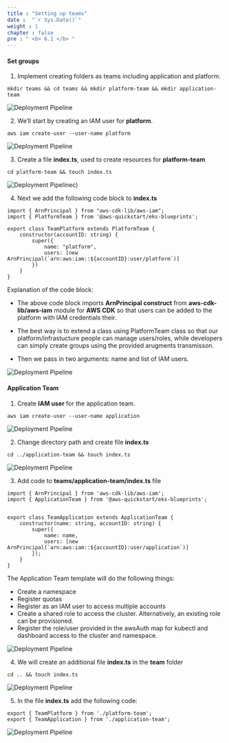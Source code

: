 ```yaml
---
title : "Setting up teams"
date :  "`r Sys.Date()`" 
weight : 1 
chapter : false
pre : " <b> 6.1 </b> "
---
```


#### Set groups

1.  Implement creating folders as teams including application and platform.

```
mkdir teams && cd teams && mkdir platform-team && mkdir application-team
```

![Deployment Pipeline](/images/6-onboardteams/6.1-definingteams/001-definingteams.png?featherlight=false&width=90pc)

2.  We’ll start by creating an IAM user for **platform**.

```
aws iam create-user --user-name platform
```

![Deployment Pipeline](/images/6-onboardteams/6.1-definingteams/002-definingteams.png?featherlight=false&width=90pc)

3.  Create a file **index.ts**, used to create resources for **platform-team**

```
cd platform-team && touch index.ts
```

![Deployment Pipeline](/images/6-onboardteams/6.1-definingteams/003-definingteams.png?featherlight=false&width=90pc)c)

4.  Next we add the following code block to **index.ts**

```
import { ArnPrincipal } from "aws-cdk-lib/aws-iam";
import { PlatformTeam } from '@aws-quickstart/eks-blueprints';

export class TeamPlatform extends PlatformTeam {
    constructor(accountID: string) {
        super({
            name: "platform",
            users: [new ArnPrincipal(`arn:aws:iam::${accountID}:user/platform`)]
        })
    }
}
```

Explanation of the code block:

*   The above code block imports **ArnPrincipal construct** from **aws-cdk-lib/aws-iam** module for **AWS CDK** so that users can be added to the platform with IAM credentials their.
    
*   The best way is to extend a class using PlatformTeam class so that our platform/infrastucture people can manage users/roles, while developers can simply create groups using the provided arugments transmisson.
    
*   Then we pass in two arguments: name and list of IAM users.
    

![Deployment Pipeline](/images/6-onboardteams/6.1-definingteams/004-definingteams.png?featherlight=false&width=90pc)

#### Application Team

1.  Create **IAM user** for the application team.

```
aws iam create-user --user-name application
```

![Deployment Pipeline](/images/6-onboardteams/6.1-definingteams/005-definingteams.png?featherlight=false&width=90pc)

2.  Change directory path and create file **index.ts**

```
cd ../application-team && touch index.ts
```

![Deployment Pipeline](/images/6-onboardteams/6.1-definingteams/006-definingteams.png?featherlight=false&width=90pc)

3.  Add code to **teams/application-team/index.ts** file

```
import { ArnPrincipal } from 'aws-cdk-lib/aws-iam';
import { ApplicationTeam } from '@aws-quickstart/eks-blueprints';


export class TeamApplication extends ApplicationTeam {
    constructor(name: string, accountID: string) {
        super({
            name: name, 
            users: [new ArnPrincipal(`arn:aws:iam::${accountID}:user/application`)] 
        });
    }
}
```

The Application Team template will do the following things:

*   Create a namespace
*   Register quotas
*   Register as an IAM user to access multiple accounts
*   Create a shared role to access the cluster. Alternatively, an existing role can be provisioned.
*   Register the role/user provided in the awsAuth map for kubectl and dashboard access to the cluster and namespace.

![Deployment Pipeline](/images/6-onboardteams/6.1-definingteams/007-definingteams.png?featherlight=false&width=90pc)

4.  We will create an additional file **index.ts** in the **team** folder

```
cd .. && touch index.ts
```

![Deployment Pipeline](/images/6-onboardteams/6.1-definingteams/008-definingteams.png?featherlight=false&width=90pc)

5.  In the file **index.ts** add the following code:

```
export { TeamPlatform } from './platform-team';
export { TeamApplication } from './application-team';
```

![Deployment Pipeline](/images/6-onboardteams/6.1-definingteams/009-definingteams.png?featherlight=false&width=90pc)
